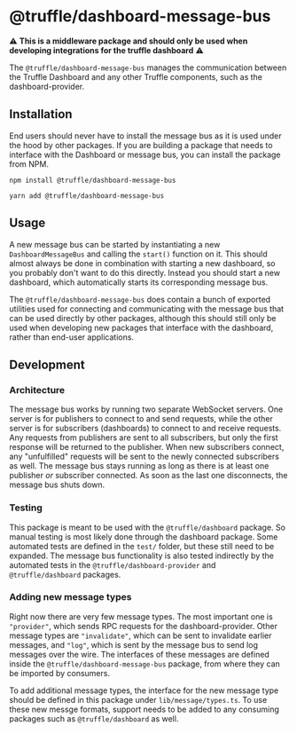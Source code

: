 # @truffle/dashboard-message-bus

:warning: **This is a middleware package and should only be used when developing integrations for the truffle dashboard** :warning:

The `@truffle/dashboard-message-bus` manages the communication between the Truffle Dashboard and any other Truffle components, such as the dashboard-provider.

## Installation

End users should never have to install the message bus as it is used under the hood by other packages. If you are building a package that needs to interface with the Dashboard or message bus, you can install the package from NPM.

```
npm install @truffle/dashboard-message-bus
```

```
yarn add @truffle/dashboard-message-bus
```

## Usage

A new message bus can be started by instantiating a new `DashboardMessageBus` and calling the `start()` function on it. This should almost always be done in combination with starting a new dashboard, so you probably don't want to do this directly. Instead you should start a new dashboard, which automatically starts its corresponding message bus.

The `@truffle/dashboard-message-bus` does contain a bunch of exported utilities used for connecting and communicating with the message bus that can be used directly by other packages, although this should still only be used when developing new packages that interface with the dashboard, rather than end-user applications.

## Development

### Architecture

The message bus works by running two separate WebSocket servers. One server is for publishers to connect to and send requests, while the other server is for subscribers (dashboards) to connect to and receive requests. Any requests from publishers are sent to all subscribers, but only the first response will be returned to the publisher. When new subscribers connect, any "unfulfilled" requests will be sent to the newly connected subscribers as well. The message bus stays running as long as there is at least one publisher _or_ subscriber connected. As soon as the last one disconnects, the message bus shuts down.

### Testing

This package is meant to be used with the `@truffle/dashboard` package. So manual testing is most likely done through the dashboard package. Some automated tests are defined in the `test/` folder, but these still need to be expanded. The message bus functionality is also tested indirectly by the automated tests in the `@truffle/dashboard-provider` and `@truffle/dashboard` packages.

### Adding new message types

Right now there are very few message types. The most important one is `"provider"`, which sends RPC requests for the dashboard-provider. Other message types are `"invalidate"`, which can be sent to invalidate earlier messages, and `"log"`, which is sent by the message bus to send log messages over the wire. The interfaces of these messages are defined inside the `@truffle/dashboard-message-bus` package, from where they can be imported by consumers.

To add additional message types, the interface for the new message type should be defined in this package under `lib/message/types.ts`. To use these new messge formats, support needs to be added to any consuming packages such as `@truffle/dashboard` as well.
